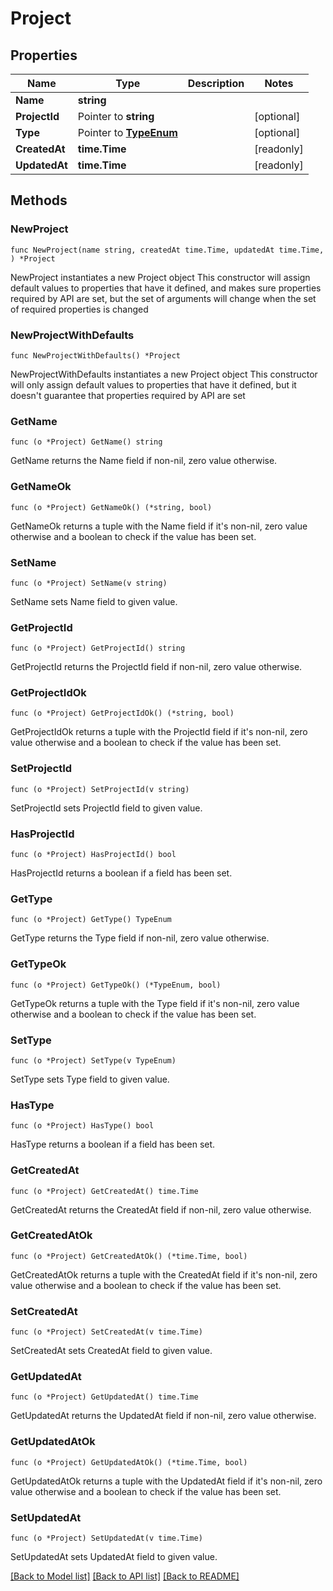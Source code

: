 # Project

## Properties

Name | Type | Description | Notes
------------ | ------------- | ------------- | -------------
**Name** | **string** |  | 
**ProjectId** | Pointer to **string** |  | [optional] 
**Type** | Pointer to [**TypeEnum**](TypeEnum.md) |  | [optional] 
**CreatedAt** | **time.Time** |  | [readonly] 
**UpdatedAt** | **time.Time** |  | [readonly] 

## Methods

### NewProject

`func NewProject(name string, createdAt time.Time, updatedAt time.Time, ) *Project`

NewProject instantiates a new Project object
This constructor will assign default values to properties that have it defined,
and makes sure properties required by API are set, but the set of arguments
will change when the set of required properties is changed

### NewProjectWithDefaults

`func NewProjectWithDefaults() *Project`

NewProjectWithDefaults instantiates a new Project object
This constructor will only assign default values to properties that have it defined,
but it doesn't guarantee that properties required by API are set

### GetName

`func (o *Project) GetName() string`

GetName returns the Name field if non-nil, zero value otherwise.

### GetNameOk

`func (o *Project) GetNameOk() (*string, bool)`

GetNameOk returns a tuple with the Name field if it's non-nil, zero value otherwise
and a boolean to check if the value has been set.

### SetName

`func (o *Project) SetName(v string)`

SetName sets Name field to given value.


### GetProjectId

`func (o *Project) GetProjectId() string`

GetProjectId returns the ProjectId field if non-nil, zero value otherwise.

### GetProjectIdOk

`func (o *Project) GetProjectIdOk() (*string, bool)`

GetProjectIdOk returns a tuple with the ProjectId field if it's non-nil, zero value otherwise
and a boolean to check if the value has been set.

### SetProjectId

`func (o *Project) SetProjectId(v string)`

SetProjectId sets ProjectId field to given value.

### HasProjectId

`func (o *Project) HasProjectId() bool`

HasProjectId returns a boolean if a field has been set.

### GetType

`func (o *Project) GetType() TypeEnum`

GetType returns the Type field if non-nil, zero value otherwise.

### GetTypeOk

`func (o *Project) GetTypeOk() (*TypeEnum, bool)`

GetTypeOk returns a tuple with the Type field if it's non-nil, zero value otherwise
and a boolean to check if the value has been set.

### SetType

`func (o *Project) SetType(v TypeEnum)`

SetType sets Type field to given value.

### HasType

`func (o *Project) HasType() bool`

HasType returns a boolean if a field has been set.

### GetCreatedAt

`func (o *Project) GetCreatedAt() time.Time`

GetCreatedAt returns the CreatedAt field if non-nil, zero value otherwise.

### GetCreatedAtOk

`func (o *Project) GetCreatedAtOk() (*time.Time, bool)`

GetCreatedAtOk returns a tuple with the CreatedAt field if it's non-nil, zero value otherwise
and a boolean to check if the value has been set.

### SetCreatedAt

`func (o *Project) SetCreatedAt(v time.Time)`

SetCreatedAt sets CreatedAt field to given value.


### GetUpdatedAt

`func (o *Project) GetUpdatedAt() time.Time`

GetUpdatedAt returns the UpdatedAt field if non-nil, zero value otherwise.

### GetUpdatedAtOk

`func (o *Project) GetUpdatedAtOk() (*time.Time, bool)`

GetUpdatedAtOk returns a tuple with the UpdatedAt field if it's non-nil, zero value otherwise
and a boolean to check if the value has been set.

### SetUpdatedAt

`func (o *Project) SetUpdatedAt(v time.Time)`

SetUpdatedAt sets UpdatedAt field to given value.



[[Back to Model list]](../README.md#documentation-for-models) [[Back to API list]](../README.md#documentation-for-api-endpoints) [[Back to README]](../README.md)


